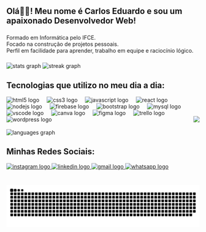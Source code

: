 <h2 align="left">Olá👋🏻! Meu nome é Carlos Eduardo e sou um apaixonado Desenvolvedor Web!</h2>

###

<p align = "left"> Formado em Informática pelo IFCE.
<br>
Focado na construção de projetos pessoais.
<br>
Perfil em facilidade para aprender, trabalho em equipe e raciocínio lógico.
</p>

###

<div align="left">
  <img src="https://github-readme-stats.vercel.app/api?username=cadumaia&hide_title=true&hide_rank=false&show_icons=true&count_private=true&disable_animations=true&theme=react&locale=pt-br&hide_border=true" height="150" alt="stats graph"/>
  <img src="https://streak-stats.demolab.com?user=cadumaia&locale=pt-br&mode=weekly&theme=react&hide_border=true&border_radius=5" height="150" alt="streak graph"/>
</div>

###
<h2> Tecnologias que utilizo no meu dia a dia: </h2>
 <div align="left">
  <img src="https://cdn.jsdelivr.net/gh/devicons/devicon/icons/html5/html5-plain.svg" height="30" alt="html5 logo"/>
  <img width="12" />
  <img src="https://cdn.jsdelivr.net/gh/devicons/devicon/icons/css3/css3-plain.svg" height="30" alt="css3 logo"/>
  <img width="12" />
  <img src="https://cdn.jsdelivr.net/gh/devicons/devicon/icons/javascript/javascript-original.svg" height="30" alt="javascript logo"/>
  <img width="12" />
  <img src="https://cdn.jsdelivr.net/gh/devicons/devicon/icons/react/react-original.svg" height="30" alt="react logo"/>
  <img width="12" />
  <img src="https://cdn.jsdelivr.net/gh/devicons/devicon/icons/nodejs/nodejs-plain.svg" height="30" alt="nodejs logo"/>
  <img width="12" />
  <img src="https://cdn.jsdelivr.net/gh/devicons/devicon/icons/firebase/firebase-plain.svg" height="30" alt="firebase logo"/>
  <img width="12" />
  <img src="https://cdn.jsdelivr.net/gh/devicons/devicon/icons/bootstrap/bootstrap-plain.svg" height="30" alt="bootstrap logo"/>
  <img width="12" />
  <img src="https://cdn.jsdelivr.net/gh/devicons/devicon/icons/mysql/mysql-original.svg" height="30" alt="mysql logo"/>
  <img width="12" />
  <img src="https://cdn.jsdelivr.net/gh/devicons/devicon/icons/vscode/vscode-plain.svg" height="30" alt="vscode logo"/>
  <img width="12" />
  <img src="https://cdn.jsdelivr.net/gh/devicons/devicon/icons/canva/canva-original.svg" height="30" alt="canva logo"/>
  <img width="12" />
  <img src="https://cdn.jsdelivr.net/gh/devicons/devicon/icons/figma/figma-original.svg" height="30" alt="figma logo"/>
  <img width="12" />
  <img src="https://cdn.simpleicons.org/trello/0052CC" height="30" alt="trello logo"/>
  <img width="12" />
  <img src="https://cdn.simpleicons.org/wordpress/21759B" height="30" alt="wordpress logo"/>
   
  <img align="right" height="150"     src="https://camo.githubusercontent.com/2366b34bb903c09617990fb5fff4622f3e941349e846ddb7e73df872a9d21233/68747470733a2f2f63646e2e6472696262626c652e636f6d2f75736572732f3733303730332f73637265656e73686f74732f363538313234332f6176656e746f2e676966"/>
  <br>
  <br>
  
  <img src="https://github-readme-stats.vercel.app/api/top-langs?username=cadumaia&locale=pt-br&hide_title=false&layout=compact&card_width=320&langs_count=5&theme=react&hide_border=true" height="150" alt="languages graph"/>
</div>

###

<h2> Minhas Redes Sociais: </h2>

<div align="left">
  <a href="https://instagram.com/caduumd" target="_blank">
    <img src="https://raw.githubusercontent.com/maurodesouza/profile-readme-generator/master/src/assets/icons/social/instagram/default.svg" width="42" height="30" alt="instagram logo"  />
  </a>
  <a href="https://www.linkedin.com/in/carlos-eduardo-maia" target="_blank">
    <img src="https://raw.githubusercontent.com/maurodesouza/profile-readme-generator/master/src/assets/icons/social/linkedin/default.svg" width="42" height="30" alt="linkedin logo"  />
  </a>
   <a href="mailto:cadumaia15@gmail.com" target="_blank">
    <img src="https://raw.githubusercontent.com/maurodesouza/profile-readme-generator/master/src/assets/icons/social/gmail/default.svg" width="42" height="30" alt="gmail logo"  />
  </a>
  <a href="https://wa.me/5585985599578" target="_blank">
    <img src="https://raw.githubusercontent.com/maurodesouza/profile-readme-generator/master/src/assets/icons/social/whatsapp/default.svg" width="42" height="30" alt="whatsapp logo"  />
  </a>
</div>

###

<br clear="both">

<img src="https://raw.githubusercontent.com/cadumaia/cadumaia/output/snake.svg" alt="Snake animation" />

###
